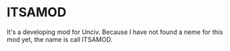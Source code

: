 # ITSAMOD
It's a developing mod for Unciv. Because I have not found a neme for this mod yet, the name is call ITSAMOD.

